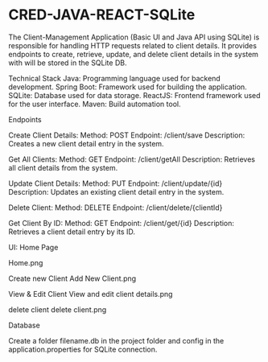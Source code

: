 # CRED-JAVA-REACT-SQLite

The Client-Management Application (Basic UI and Java API using SQLite) is responsible for handling HTTP requests related to client details. It provides endpoints to create, retrieve, update, and delete client details in the system with will be stored in the SQLite DB.

Technical Stack
Java: Programming language used for backend development.
Spring Boot: Framework used for building the application.
SQLite: Database used for data storage.
ReactJS: Frontend framework used for the user interface.
Maven: Build automation tool.


Endpoints 

Create Client Details:
Method: POST
Endpoint: /client/save
Description: Creates a new client detail entry in the system.


Get All Clients:
Method: GET
Endpoint: /client/getAll
Description: Retrieves all client details from the system.



Update Client Details:
Method: PUT
Endpoint: /client/update/{id}
Description: Updates an existing client detail entry in the system.


Delete Client:
Method: DELETE
Endpoint: /client/delete/{clientId}


Get Client By ID:
Method: GET
Endpoint: /client/get/{id}
Description: Retrieves a client detail entry by its ID.


UI:
Home Page

Home.png

Create new Client
Add New Client.png

View & Edit Client
View and edit client details.png

delete client
delete client.png

Database 

Create a folder filename.db in the project folder and config in the application.properties for SQLite connection.
